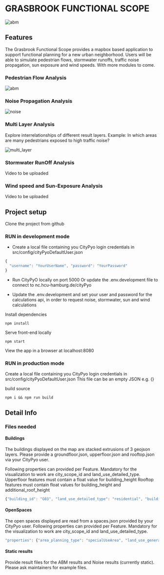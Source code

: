 # GRASBROOK FUNCTIONAL SCOPE

![abm](https://user-images.githubusercontent.com/4631906/116558839-258ca300-a900-11eb-943f-dc9d65d0235d.gif)


## Features
The Grasbrook Functional Scope provides a mapbox based application to support functional planning for a new urban neighborhood. Users will be able to simulate pedestrian flows, stormwater runoffs, traffic noise propagation, sun exposure and wind speeds. With more modules to come.

### Pedestrian Flow Analysis
![abm](https://user-images.githubusercontent.com/4631906/116558881-30473800-a900-11eb-9157-2f65203ba3d3.gif)


### Noise Propagation Analysis
![noise](https://user-images.githubusercontent.com/4631906/116558911-350bec00-a900-11eb-9601-555e4b4ea138.gif)


### Multi Layer Analysis
Explore interrelationships of different result layers.
Example: In which areas are many pedestrians exposed to high traffic noise?

![multi_layer](https://user-images.githubusercontent.com/4631906/116558943-3a693680-a900-11eb-8eba-5cd2b0391cac.gif)



### Stormwater RunOff Analysis
Video to be uploaded

### Wind speed and Sun-Exposure Analysis
Video to be uploaded



## Project setup
Clone the project from github

### RUN in development mode
- Create a local file containing you CityPyo login credentials in src/config/cityPyoDefaultUser.json
```javascript
{
  "username": "YourUserName", "password": "YourPassword"
}
```
- Run CityPyO locally on port 5000
Or update the .env.development file to connect to nc.hcu-hamburg.de/cityPyo

- Update the .env.development and set your user and password for the calculations api, in order to request noise, stormwater, sun and wind calculations


Install dependencies
```
npm install
```
Serve front-end locally
```
npm start
```
View the app in a browser at localhost:8080

### RUN in production mode
Create a local file containing you CityPyo login credentials in src/config/cityPyoDefaultUser.json
This file can be an empty JSON e.g. {}

build source
```
npm i && npm run build
```


## Detail Info
### Files needed
#### Buildings
The buildings displayed on the map are stacked extrusions of 3 geojson layers. 
Please provide a groundfloor.json, upperfloor.json and rooftop.json via your CityPyo user.

Following properties can provided per Feature. 
Mandatory for the visualization to work are city_scope_id and land_use_detailed_type.
Upperfloor features must contain a float value for building_height
Rooftop features must contain float values for building_height and additional_roof_height

```javascript
{"building_id": "G03", "land_use_detailed_type": "residential", "building_height": 44.3, "additional_roof_height": 47.5, "area_planning_type": "building", "floor_area": 341.8590000002878, "city_scope_id": "B-03-1"}
```

#### OpenSpaces
The open spaces displayed are read from a spaces.json provided by your CityPyo user.
Following properties can provided per Feature. 
Mandatory for the visualization to work are city_scope_id and land_use_detailed_type.
```javascript
"properties": {"area_planning_type": "specialUseArea", "land_use_general_type": "privateOS", "land_use_detailed_type": "schoolOutdoorArea", "floor_area": 2774.420039495546, "city_scope_id": "S-283"}
```

#### Static results
Provide result files for the ABM results and Noise results (currently static).
Please ask maintainers for example files.


